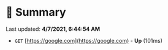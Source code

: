 # 📖 Summary
Last updated: **4/7/2021, 6:44:54 AM**

- `GET` [https://google.com](https://google.com) - **Up** (101ms)
